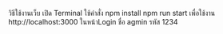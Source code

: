 วิธีใช้งานเว็บ เปิด Terminal ใช้คำสั่ง npm install
npm run start เพื่อใช้งาน
http://localhost:3000
ในหน้าLogin
ชื่อ agmin
รหัส 1234
